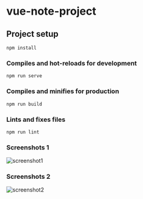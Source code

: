# vue-note-project

## Project setup
```
npm install
```

### Compiles and hot-reloads for development
```
npm run serve
```

### Compiles and minifies for production
```
npm run build
```

### Lints and fixes files
```
npm run lint
```

### Screenshots 1
![screenshot1](https://github.com/ashique12009/vue-note-app/assets/5427021/513dc4aa-a9b6-41c7-8e55-9ee4dcc083ad)


### Screenshots 2
![screenshot2](https://github.com/ashique12009/vue-note-app/assets/5427021/90513a7c-838d-410d-8c07-1c680ecc5f0f)